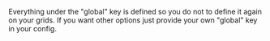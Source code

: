 Everything under the "global" key is defined so you do not to define it again on your grids.
If you want other options just provide your own "global" key in your config.
